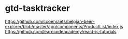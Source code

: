 # gtd-tasktracker

https://github.com/ccoenraets/belgian-beer-explorer/blob/master/app/components/ProductList/index.js
https://github.com/learncodeacademy/react-js-tutorials
